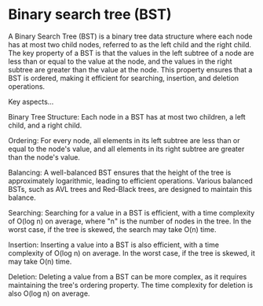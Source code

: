 # Binary search tree (BST)

A Binary Search Tree (BST) is a binary tree data structure where each node has at most two child nodes, referred to as the left child and the right child. The key property of a BST is that the values in the left subtree of a node are less than or equal to the value at the node, and the values in the right subtree are greater than the value at the node. This property ensures that a BST is ordered, making it efficient for searching, insertion, and deletion operations.

Key aspects…

Binary Tree Structure: Each node in a BST has at most two children, a left child, and a right child.

Ordering: For every node, all elements in its left subtree are less than or equal to the node's value, and all elements in its right subtree are greater than the node's value.

Balancing: A well-balanced BST ensures that the height of the tree is approximately logarithmic, leading to efficient operations. Various balanced BSTs, such as AVL trees and Red-Black trees, are designed to maintain this balance.

Searching: Searching for a value in a BST is efficient, with a time complexity of O(log n) on average, where "n" is the number of nodes in the tree. In the worst case, if the tree is skewed, the search may take O(n) time.

Insertion: Inserting a value into a BST is also efficient, with a time complexity of O(log n) on average. In the worst case, if the tree is skewed, it may take O(n) time.

Deletion: Deleting a value from a BST can be more complex, as it requires maintaining the tree's ordering property. The time complexity for deletion is also O(log n) on average.
